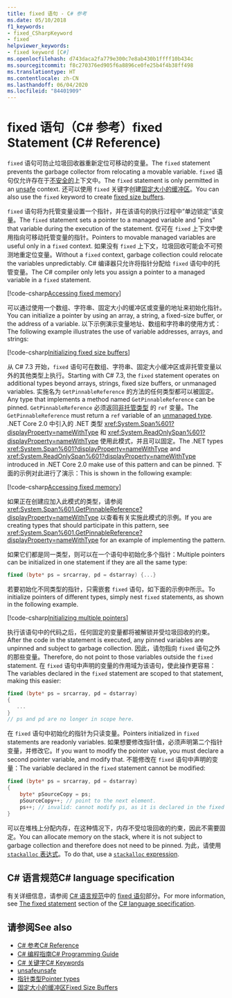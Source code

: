 ```yaml
---
title: fixed 语句 - C# 参考
ms.date: 05/10/2018
f1_keywords:
- fixed_CSharpKeyword
- fixed
helpviewer_keywords:
- fixed keyword [C#]
ms.openlocfilehash: d743daca2fa779e300c7e8ab430b1ffff10b434c
ms.sourcegitcommit: f8c270376ed905f6a8896ce0fe25b4f4b38ff498
ms.translationtype: HT
ms.contentlocale: zh-CN
ms.lasthandoff: 06/04/2020
ms.locfileid: "84401909"
---
```

# <a name="fixed-statement-c-reference"></a><span data-ttu-id="bd590-102">fixed 语句（C# 参考）</span><span class="sxs-lookup"><span data-stu-id="bd590-102">fixed Statement (C# Reference)</span></span>

<span data-ttu-id="bd590-103">`fixed` 语句可防止垃圾回收器重新定位可移动的变量。</span><span class="sxs-lookup"><span data-stu-id="bd590-103">The `fixed` statement prevents the garbage collector from relocating a movable variable.</span></span> <span data-ttu-id="bd590-104">`fixed` 语句仅允许存在于[不安全的](unsafe.md)上下文中。</span><span class="sxs-lookup"><span data-stu-id="bd590-104">The `fixed` statement is only permitted in an [unsafe](unsafe.md) context.</span></span> <span data-ttu-id="bd590-105">还可以使用 `fixed` 关键字创建[固定大小的缓冲区](../../programming-guide/unsafe-code-pointers/fixed-size-buffers.md)。</span><span class="sxs-lookup"><span data-stu-id="bd590-105">You can also use the `fixed` keyword to create [fixed size buffers](../../programming-guide/unsafe-code-pointers/fixed-size-buffers.md).</span></span>

<span data-ttu-id="bd590-106">`fixed` 语句将为托管变量设置一个指针，并在该语句的执行过程中“单边锁定”该变量。</span><span class="sxs-lookup"><span data-stu-id="bd590-106">The `fixed` statement sets a pointer to a managed variable and "pins" that variable during the execution of the statement.</span></span> <span data-ttu-id="bd590-107">仅可在 `fixed` 上下文中使用指向可移动托管变量的指针。</span><span class="sxs-lookup"><span data-stu-id="bd590-107">Pointers to movable managed variables are useful only in a `fixed` context.</span></span> <span data-ttu-id="bd590-108">如果没有 `fixed` 上下文，垃圾回收可能会不可预测地重定位变量。</span><span class="sxs-lookup"><span data-stu-id="bd590-108">Without a `fixed` context, garbage collection could relocate the variables unpredictably.</span></span> <span data-ttu-id="bd590-109">C# 编译器只允许将指针分配给 `fixed` 语句中的托管变量。</span><span class="sxs-lookup"><span data-stu-id="bd590-109">The C# compiler only lets you assign a pointer to a managed variable in a `fixed` statement.</span></span>

[!code-csharp[Accessing fixed memory](snippets/FixedKeywordExamples.cs#1)]

<span data-ttu-id="bd590-110">可以通过使用一个数组、字符串、固定大小的缓冲区或变量的地址来初始化指针。</span><span class="sxs-lookup"><span data-stu-id="bd590-110">You can initialize a pointer by using an array, a string, a fixed-size buffer, or the address of a variable.</span></span> <span data-ttu-id="bd590-111">以下示例演示变量地址、数组和字符串的使用方式：</span><span class="sxs-lookup"><span data-stu-id="bd590-111">The following example illustrates the use of variable addresses, arrays, and strings:</span></span>

[!code-csharp[Initializing fixed size buffers](snippets/FixedKeywordExamples.cs#2)]

<span data-ttu-id="bd590-112">从 C# 7.3 开始，`fixed` 语句可在数组、字符串、固定大小缓冲区或非托管变量以外的其他类型上执行。</span><span class="sxs-lookup"><span data-stu-id="bd590-112">Starting with C# 7.3, the `fixed` statement operates on additional types beyond arrays, strings, fixed size buffers, or unmanaged variables.</span></span> <span data-ttu-id="bd590-113">实施名为 `GetPinnableReference` 的方法的任何类型都可以被固定。</span><span class="sxs-lookup"><span data-stu-id="bd590-113">Any type that implements a method named `GetPinnableReference` can be pinned.</span></span> <span data-ttu-id="bd590-114">`GetPinnableReference` 必须返回[非托管类型](../builtin-types/unmanaged-types.md) 的 `ref` 变量。</span><span class="sxs-lookup"><span data-stu-id="bd590-114">The `GetPinnableReference` must return a `ref` variable of an [unmanaged type](../builtin-types/unmanaged-types.md).</span></span> <span data-ttu-id="bd590-115">.NET Core 2.0 中引入的 .NET 类型 <xref:System.Span%601?displayProperty=nameWithType> 和 <xref:System.ReadOnlySpan%601?displayProperty=nameWithType> 使用此模式，并且可以固定。</span><span class="sxs-lookup"><span data-stu-id="bd590-115">The .NET types <xref:System.Span%601?displayProperty=nameWithType> and <xref:System.ReadOnlySpan%601?displayProperty=nameWithType> introduced in .NET Core 2.0 make use of this pattern and can be pinned.</span></span> <span data-ttu-id="bd590-116">下面的示例对此进行了演示：</span><span class="sxs-lookup"><span data-stu-id="bd590-116">This is shown in the following example:</span></span>

[!code-csharp[Accessing fixed memory](snippets/FixedKeywordExamples.cs#FixedSpan)]

<span data-ttu-id="bd590-117">如果正在创建应加入此模式的类型，请参阅 <xref:System.Span%601.GetPinnableReference?displayProperty=nameWithType> 以查看有关实施此模式的示例。</span><span class="sxs-lookup"><span data-stu-id="bd590-117">If you are creating types that should participate in this pattern, see <xref:System.Span%601.GetPinnableReference?displayProperty=nameWithType> for an example of implementing the pattern.</span></span>

<span data-ttu-id="bd590-118">如果它们都是同一类型，则可以在一个语句中初始化多个指针：</span><span class="sxs-lookup"><span data-stu-id="bd590-118">Multiple pointers can be initialized in one statement if they are all the same type:</span></span>

```csharp
fixed (byte* ps = srcarray, pd = dstarray) {...}
```

<span data-ttu-id="bd590-119">若要初始化不同类型的指针，只需嵌套 `fixed` 语句，如下面的示例中所示。</span><span class="sxs-lookup"><span data-stu-id="bd590-119">To initialize pointers of different types, simply nest `fixed` statements, as shown in the following example.</span></span>

[!code-csharp[Initializing multiple pointers](snippets/FixedKeywordExamples.cs#3)]

<span data-ttu-id="bd590-120">执行该语句中的代码之后，任何固定的变量都将被解锁并受垃圾回收的约束。</span><span class="sxs-lookup"><span data-stu-id="bd590-120">After the code in the statement is executed, any pinned variables are unpinned and subject to garbage collection.</span></span> <span data-ttu-id="bd590-121">因此，请勿指向 `fixed` 语句之外的那些变量。</span><span class="sxs-lookup"><span data-stu-id="bd590-121">Therefore, do not point to those variables outside the `fixed` statement.</span></span> <span data-ttu-id="bd590-122">在 `fixed` 语句中声明的变量的作用域为该语句，使此操作更容易：</span><span class="sxs-lookup"><span data-stu-id="bd590-122">The variables declared in the `fixed` statement are scoped to that statement, making this easier:</span></span>

```csharp
fixed (byte* ps = srcarray, pd = dstarray)
{
   ...
}
// ps and pd are no longer in scope here.
```

<span data-ttu-id="bd590-123">在 `fixed` 语句中初始化的指针为只读变量。</span><span class="sxs-lookup"><span data-stu-id="bd590-123">Pointers initialized in `fixed` statements are readonly variables.</span></span> <span data-ttu-id="bd590-124">如果想要修改指针值，必须声明第二个指针变量，并修改它。</span><span class="sxs-lookup"><span data-stu-id="bd590-124">If you want to modify the pointer value, you must declare a second pointer variable, and modify that.</span></span> <span data-ttu-id="bd590-125">不能修改在 `fixed` 语句中声明的变量：</span><span class="sxs-lookup"><span data-stu-id="bd590-125">The variable declared in the `fixed` statement cannot be modified:</span></span>

```csharp
fixed (byte* ps = srcarray, pd = dstarray)
{
    byte* pSourceCopy = ps;
    pSourceCopy++; // point to the next element.
    ps++; // invalid: cannot modify ps, as it is declared in the fixed statement.
}
```

<span data-ttu-id="bd590-126">可以在堆栈上分配内存，在这种情况下，内存不受垃圾回收的约束，因此不需要固定。</span><span class="sxs-lookup"><span data-stu-id="bd590-126">You can allocate memory on the stack, where it is not subject to garbage collection and therefore does not need to be pinned.</span></span> <span data-ttu-id="bd590-127">为此，请使用 [`stackalloc` 表达式](../operators/stackalloc.md)。</span><span class="sxs-lookup"><span data-stu-id="bd590-127">To do that, use a [`stackalloc` expression](../operators/stackalloc.md).</span></span>

## <a name="c-language-specification"></a><span data-ttu-id="bd590-128">C# 语言规范</span><span class="sxs-lookup"><span data-stu-id="bd590-128">C# language specification</span></span>

<span data-ttu-id="bd590-129">有关详细信息，请参阅 [C# 语言规范](~/_csharplang/spec/introduction.md)中的 [fixed 语句](~/_csharplang/spec/unsafe-code.md#the-fixed-statement)部分。</span><span class="sxs-lookup"><span data-stu-id="bd590-129">For more information, see [The fixed statement](~/_csharplang/spec/unsafe-code.md#the-fixed-statement) section of the [C# language specification](~/_csharplang/spec/introduction.md).</span></span>

## <a name="see-also"></a><span data-ttu-id="bd590-130">请参阅</span><span class="sxs-lookup"><span data-stu-id="bd590-130">See also</span></span>

- [<span data-ttu-id="bd590-131">C# 参考</span><span class="sxs-lookup"><span data-stu-id="bd590-131">C# Reference</span></span>](../index.md)
- [<span data-ttu-id="bd590-132">C# 编程指南</span><span class="sxs-lookup"><span data-stu-id="bd590-132">C# Programming Guide</span></span>](../../programming-guide/index.md)
- [<span data-ttu-id="bd590-133">C# 关键字</span><span class="sxs-lookup"><span data-stu-id="bd590-133">C# Keywords</span></span>](index.md)
- [<span data-ttu-id="bd590-134">unsafe</span><span class="sxs-lookup"><span data-stu-id="bd590-134">unsafe</span></span>](unsafe.md)
- [<span data-ttu-id="bd590-135">指针类型</span><span class="sxs-lookup"><span data-stu-id="bd590-135">Pointer types</span></span>](../../programming-guide/unsafe-code-pointers/pointer-types.md)
- [<span data-ttu-id="bd590-136">固定大小的缓冲区</span><span class="sxs-lookup"><span data-stu-id="bd590-136">Fixed Size Buffers</span></span>](../../programming-guide/unsafe-code-pointers/fixed-size-buffers.md)
